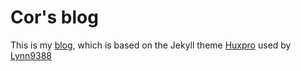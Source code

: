 # Cor's blog

This is my [blog](https://jczuurmond.github.io/), which is based on the Jekyll
theme [Huxpro](https://github.com/lynn9388/huxpro) used by
[Lynn9388](https://github.com/lynn9388/lynn9388.github.io)
